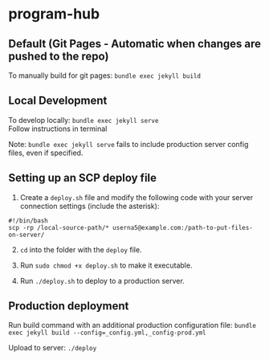 # program-hub

## Default (Git Pages - Automatic when changes are pushed to the repo)
To manually build for git pages: ```bundle exec jekyll build```

## Local Development
To develop locally: ```bundle exec jekyll serve```  
Follow instructions in terminal

Note: ```bundle exec jekyll serve``` fails to include production server config files, even if specified.

## Setting up an SCP deploy file

1. Create a `deploy.sh` file and modify the following code with your server connection settings (include the asterisk):

```
#!/bin/bash
scp -rp /local-source-path/* userna5@example.com:/path-to-put-files-on-server/
```  

2. `cd` into the folder with the `deploy` file.

3. Run `sudo chmod +x deploy.sh` to make it executable.

4. Run `./deploy.sh` to deploy to a production server.

## Production deployment
Run build command with an additional production configuration file: ```bundle exec jekyll build --config=_config.yml,_config-prod.yml```

Upload to server: ```./deploy```